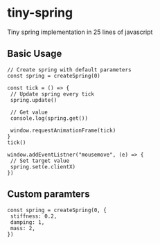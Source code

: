 # tiny-spring

Tiny spring implementation in 25 lines of javascript

## Basic Usage

```
// Create spring with default parameters
const spring = createSpring(0)

const tick = () => {
 // Update spring every tick
 spring.update()

 // Get value
 console.log(spring.get())

 window.requestAnimationFrame(tick)	
}
tick()

window.addEventListner("mousemove", (e) => {
 // Set target value
 spring.set(e.clientX)
})
```

## Custom paramters

```
const spring = createSpring(0, {
 stiffness: 0.2, 
 damping: 1, 
 mass: 2, 
})
```
